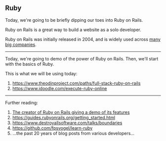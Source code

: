 ## Ruby

Today, we're going to be briefly dipping our toes into Ruby on Rails.

Ruby on Rails is a great way to build a website as a solo developer.

Ruby on Rails was initially released in 2004, and is widely used across [many big companies](https://trends.builtwith.com/websitelist/Ruby-on-Rails/Historical).

-----
Today, we're going to demo of the power of Ruby on Rails.  Then, we'll start with the basics of Ruby.

This is what we will be using today:

1. https://www.theodinproject.com/paths/full-stack-ruby-on-rails
2. https://www.jdoodle.com/execute-ruby-online

----


Further reading:

1. [The creator of Ruby on Rails giving a demo of its features](<https://d2biiyjlsh52uh.cloudfront.net/rails/rails-8-demo.mp4>)
1. https://guides.rubyonrails.org/getting_started.html
1. https://www.destroyallsoftware.com/talks/boundaries
1. https://github.com/fpsvogel/learn-ruby
1. ...the past 20 years of blog posts from various developers...

